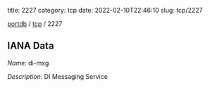title: 2227
category: tcp
date: 2022-02-10T22:46:10
slug: tcp/2227

[portdb](/) / [tcp](/category/tcp.html) / 2227


## IANA Data

_Name:_ di-msg

_Description:_ DI Messaging Service


